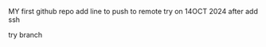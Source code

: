 MY first github repo
add line to push to remote
try on 14OCT 2024
after add ssh

try branch


































































